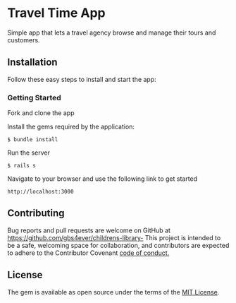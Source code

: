 # Travel Time App

Simple app that lets a travel agency browse and manage their tours and customers.

## Installation

Follow these easy steps to install and start the app:

### Getting Started

Fork and clone the app

Install the gems required by the application:

    $ bundle install

Run the server

    $ rails s

Navigate to your browser and use the following link to get started

    http://localhost:3000

## Contributing

Bug reports and pull requests are welcome on GitHub at https://github.com/gbs4ever/childrens-library-
This project is intended to be a safe, welcoming space for collaboration, and contributors are expected to adhere to the Contributor Covenant [code of conduct.](https://www.contributor-covenant.org/)


## License

The gem is available as open source under the terms of the [MIT License](https://opensource.org/licenses/MIT).
